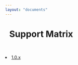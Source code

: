 ```yaml
---
layout: "documents"
---
```


# &nbsp;&nbsp;Support Matrix 

&nbsp;&nbsp;&nbsp;
<li>
  <a href="/documents/support/supportmatrix/v10x.html">1.0.x</a>
</li>
